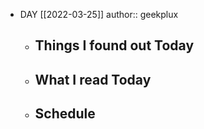 - DAY [[2022-03-25]]
  author:: geekplux
	- ## Things I found out Today
	- ## What I read Today
	- ## Schedule